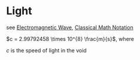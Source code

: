 # Light

see [Electromagnetic Wave](Electromagnetic%20Wave%209c989526af244e4f8d22ec72c535a026.md), [Classical Math Notation](Classical%20Math%20Notation%20eb53679093ce497baa118d7bfde14d6c.md)

$c = 2.99792458 \times 10^{8} \frac{m}{s}$, where

$c$ is the speed of light in the void